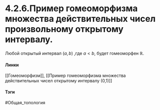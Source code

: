 # 4.2.6.Пример гомеоморфизма множества действительных чисел произвольному открытому интервалу.
Любой открытый интервал $(a,b)$ ,где $a<b$, будет гомеоморфен $\mathbb{R}$.

#### Линки
[[Гомеоморфизм]],
[[Пример гомеоморфизма множества действительных чисел открытому интервалу (0,1)]]
#### Тэги 
 #Общая_топология
